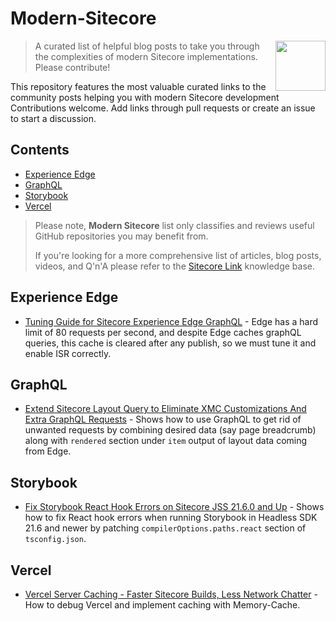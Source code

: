 # Modern-Sitecore

[<img src="https://github.com/MartinMiles/awesome-sitecore/raw/master/sitecore-logo.png" align="right" width="80">](https://sitecore.com)

> A curated list of helpful blog posts to take you through the complexities of modern Sitecore implementations. Please contribute!

This repository features the most valuable curated links to the community posts helping you with modern Sitecore development
Contributions welcome. Add links through pull requests or create an issue to start a discussion.

## Contents

- [Experience Edge](#experience-edge)
- [GraphQL](#graphql)
- [Storybook](#storybook)
- [Vercel](#vercel)

> Please note, **Modern Sitecore** list only classifies and reviews useful GitHub repositories you may benefit from. 
>
> If you're looking for a more comprehensive list of articles, blog posts, videos, and Q'n'A please refer to the [Sitecore Link](https://Sitecore.Link) knowledge base.

## Experience Edge

- [Tuning Guide for Sitecore Experience Edge GraphQL](https://sitecorerap.wordpress.com/2023/03/02/tuning-guide-for-sitecore-experience-edge-graphql) - Edge has a hard limit of 80 requests per second, and despite Edge caches graphQL queries, this cache is cleared after any publish, so we must tune it and enable ISR correctly.

## GraphQL

- [Extend Sitecore Layout Query to Eliminate XMC Customizations And Extra GraphQL Requests](https://sitecorerap.wordpress.com/2024/04/25/extend-sitecore-layout-query-to-eliminate-xmc-customizations-and-extra-graphql-requests) - Shows how to use GraphQL to get rid of unwanted requests by combining desired data (say page breadcrumb) along with `rendered` section under `item` output of layout data coming from Edge.

## Storybook

- [Fix Storybook React Hook Errors on Sitecore JSS 21.6.0 and Up](https://www.getfishtank.com/blog/fix-storybook-react-hook-errors-on-sitecore-jss) - Shows how to fix React hook errors when running Storybook in Headless SDK 21.6 and newer by patching `compilerOptions.paths.react` section of `tsconfig.json`.


## Vercel

- [Vercel Server Caching - Faster Sitecore Builds, Less Network Chatter](https://sitecorerap.wordpress.com/2024/02/27/vercel-server-caching-faster-sitecore-builds-less-network-chatter) - How to debug Vercel and implement caching with Memory-Cache.

